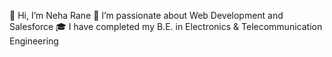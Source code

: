 👋 Hi, I’m Neha Rane
👀 I’m passionate about Web Development and Salesforce
🎓 I have completed my B.E. in Electronics & Telecommunication Engineering
